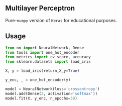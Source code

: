 ## Multilayer Perceptron

Pure-`numpy` version of `Keras` for educational purposes.

## Usage

```python
from nn import NeuralNetwork, Dense
from tools import one_hot_encoder
from metrics import cv_score, accuracy
from sklearn.datasets import load_iris

X, y = load_iris(return_X_y=True)

y_enc, _ = one_hot_encoder(y)

model = NeuralNetwork(loss='crossentropy')
model.add(Dense(3, activation='softmax'))
model.fit(X, y_enc, n_epochs=50)
```